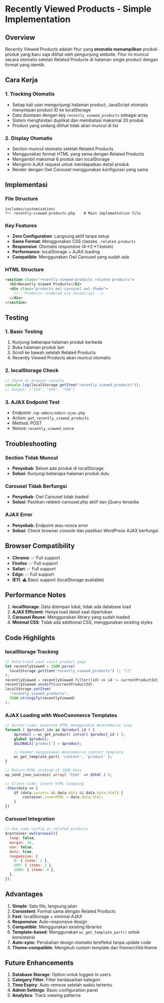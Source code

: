 # Recently Viewed Products - Simple Implementation

## Overview

Recently Viewed Products adalah fitur yang **otomatis menampilkan** produk-produk yang baru saja dilihat oleh pengunjung website. Fitur ini muncul secara otomatis setelah Related Products di halaman single product dengan format yang identik.

## Cara Kerja

### 1. Tracking Otomatis

- Setiap kali user mengunjungi halaman product, JavaScript otomatis menyimpan product ID ke localStorage
- Data disimpan dengan key `recently_viewed_products` sebagai array
- Sistem menghindari duplikat dan membatasi maksimal 20 produk
- Product yang sedang dilihat tidak akan muncul di list

### 2. Display Otomatis

- Section muncul otomatis setelah Related Products
- Menggunakan format HTML yang sama dengan Related Products
- Mengambil maksimal 6 produk dari localStorage
- Mengirim AJAX request untuk mendapatkan detail produk
- Render dengan Owl Carousel menggunakan konfigurasi yang sama

## Implementasi

### File Structure

```
includes/customization/
└── recently-viewed-products.php    # Main implementation file
```

### Key Features

- **Zero Configuration**: Langsung aktif tanpa setup
- **Same Format**: Menggunakan CSS classes `.related.products`
- **Responsive**: Otomatis responsive (4→2→1 kolom)
- **Performance**: localStorage + AJAX loading
- **Compatible**: Menggunakan Owl Carousel yang sudah ada

### HTML Structure

```html
<section class="recently-viewed-products related products">
  <h2>Recently Viewed Products</h2>
  <div class="products owl-carousel owl-theme">
    <!-- Products rendered via JavaScript -->
  </div>
</section>
```

## Testing

### 1. Basic Testing

1. Kunjungi beberapa halaman produk berbeda
2. Buka halaman produk lain
3. Scroll ke bawah setelah Related Products
4. Recently Viewed Products akan muncul otomatis

### 2. localStorage Check

```javascript
// Check di browser console
console.log(localStorage.getItem("recently_viewed_products"));
// Output: ["123", "456", "789"]
```

### 3. AJAX Endpoint Test

- Endpoint: `/wp-admin/admin-ajax.php`
- Action: `get_recently_viewed_products`
- Method: POST
- Nonce: `recently_viewed_nonce`

## Troubleshooting

### Section Tidak Muncul

- **Penyebab**: Belum ada produk di localStorage
- **Solusi**: Kunjungi beberapa halaman produk dulu

### Carousel Tidak Berfungsi

- **Penyebab**: Owl Carousel tidak loaded
- **Solusi**: Pastikan related-carousel.php aktif dan jQuery tersedia

### AJAX Error

- **Penyebab**: Endpoint atau nonce error
- **Solusi**: Check browser console dan pastikan WordPress AJAX berfungsi

## Browser Compatibility

- **Chrome**: ✅ Full support
- **Firefox**: ✅ Full support
- **Safari**: ✅ Full support
- **Edge**: ✅ Full support
- **IE11**: ⚠️ Basic support (localStorage available)

## Performance Notes

1. **localStorage**: Data disimpan lokal, tidak ada database load
2. **AJAX Efficient**: Hanya load detail saat diperlukan
3. **Carousel Reuse**: Menggunakan library yang sudah loaded
4. **Minimal CSS**: Tidak ada additional CSS, menggunakan existing styles

## Code Highlights

### localStorage Tracking

```javascript
// Auto-track saat visit product page
let recentlyViewed = JSON.parse(
  localStorage.getItem("recently_viewed_products") || "[]"
);
recentlyViewed = recentlyViewed.filter((id) => id != currentProductId);
recentlyViewed.unshift(currentProductId);
localStorage.setItem(
  "recently_viewed_products",
  JSON.stringify(recentlyViewed)
);
```

### AJAX Loading with WooCommerce Templates

```php
// Server-side: Generate HTML menggunakan WooCommerce loop
foreach ( $product_ids as $product_id ) {
    $product = wc_get_product( intval( $product_id ) );
    global $product;
    $GLOBALS['product'] = $product;

    // Render menggunakan WooCommerce content template
    wc_get_template_part( 'content', 'product' );
}

// Return HTML instead of JSON data
wp_send_json_success( array( 'html' => $html ) );
```

```javascript
// Client-side: Insert HTML langsung
.then(data => {
    if (data.success && data.data && data.data.html) {
        container.innerHTML = data.data.html;
    }
})
```

### Carousel Integration

```javascript
// Use same config as related products
$container.owlCarousel({
  loop: false,
  margin: 24,
  nav: false,
  dots: true,
  responsive: {
    0: { items: 1 },
    600: { items: 2 },
    1000: { items: 4 },
  },
});
```

## Advantages

1. **Simple**: Satu file, langsung jalan
2. **Consistent**: Format sama dengan Related Products
3. **Fast**: localStorage + minimal AJAX
4. **Responsive**: Auto-responsive design
5. **Compatible**: Menggunakan existing libraries
6. **Template-based**: Menggunakan `wc_get_template_part()` untuk konsistensi
7. **Auto-sync**: Perubahan design otomatis terefleksi tanpa update code
8. **Theme-compatible**: Mengikuti custom template dari theme/child theme

## Future Enhancements

1. **Database Storage**: Option untuk logged-in users
2. **Category Filter**: Filter berdasarkan kategori
3. **Time Expiry**: Auto-remove setelah waktu tertentu
4. **Admin Settings**: Basic configuration panel
5. **Analytics**: Track viewing patterns
